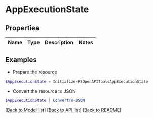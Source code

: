 # AppExecutionState
## Properties

Name | Type | Description | Notes
------------ | ------------- | ------------- | -------------

## Examples

- Prepare the resource
```powershell
$AppExecutionState = Initialize-PSOpenAPIToolsAppExecutionState 
```

- Convert the resource to JSON
```powershell
$AppExecutionState | ConvertTo-JSON
```

[[Back to Model list]](../README.md#documentation-for-models) [[Back to API list]](../README.md#documentation-for-api-endpoints) [[Back to README]](../README.md)

